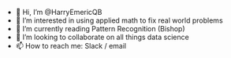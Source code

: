 - 👋 Hi, I’m @HarryEmericQB
- 👀 I’m interested in using applied math to fix real world problems
- 🌱 I’m currently reading Pattern Recognition (Bishop)
- 💞️ I’m looking to collaborate on all things data science
- 📫 How to reach me: Slack / email

<!---
HarryEmericQB/HarryEmericQB is a ✨ special ✨ repository because its `README.md` (this file) appears on your GitHub profile.
You can click the Preview link to take a look at your changes.
--->
